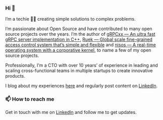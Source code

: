 ### Hi 👋

I’m a techie 👨‍💻 creating simple solutions to complex problems.

I’m passionate about Open Source and have contributed to many open source projects over the years. I’m the author of [gRPCxx — An ultra fast gRPC server implementation in C++](https://github.com/uatuko/grpcxx), [Ruek — Global scale fine-grained access control system that’s simple and flexible](https://github.com/uatuko/ruek) and [nisos — A real-time operating system with a corporative kernel](https://github.com/uatuko/nisos), to name a few of my open source projects.

Professionally, I’m a CTO with over 10 years’ of experience in leading and scaling cross-functional teams in multiple startups to create innovative products.

I blog about my experiences [here](https://u-a.medium.com) and regularly post content on [LinkedIn](https://www.linkedin.com/in/uatuko/).


### 📫 How to reach me

Get in touch with me on [LinkedIn](https://www.linkedin.com/in/uatuko/) and follow me to get updates.
